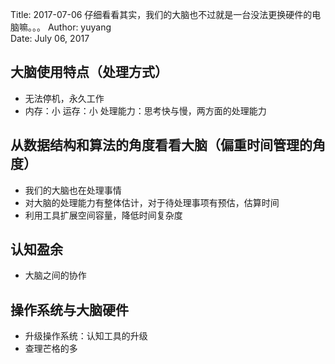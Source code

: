 Title:  2017-07-06  仔细看看其实，我们的大脑也不过就是一台没法更换硬件的电脑嘛。。。
Author: yuyang  
Date:   July 06, 2017  

## 大脑使用特点（处理方式）
* 无法停机，永久工作
* 内存：小  运存：小 处理能力：思考快与慢，两方面的处理能力

## 从数据结构和算法的角度看看大脑（偏重时间管理的角度）
* 我们的大脑也在处理事情
* 对大脑的处理能力有整体估计，对于待处理事项有预估，估算时间
* 利用工具扩展空间容量，降低时间复杂度
## 认知盈余
* 大脑之间的协作
## 操作系统与大脑硬件
* 升级操作系统：认知工具的升级
* 查理芒格的多
